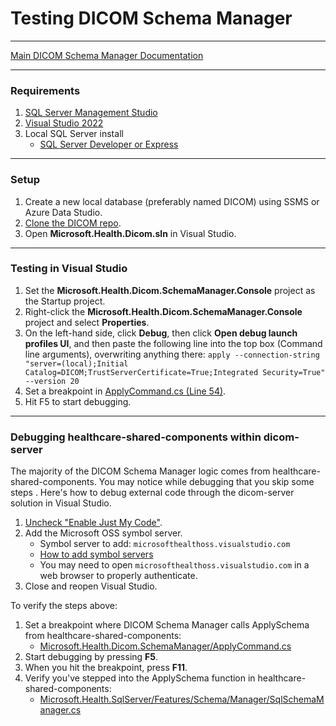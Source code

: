 # Testing DICOM Schema Manager

---

[Main DICOM Schema Manager Documentation](https://github.com/microsoft/dicom-server/blob/main/docs/resources/schema-manager.md)

---

### Requirements
1. [SQL Server Management Studio](https://docs.microsoft.com/en-us/sql/ssms/download-sql-server-management-studio-ssms)
2. [Visual Studio 2022](https://visualstudio.microsoft.com/downloads)
3. Local SQL Server install
   - [SQL Server Developer or Express](https://www.microsoft.com/en-us/sql-server/sql-server-downloads)

---

### Setup
1. Create a new local database (preferably named DICOM) using SSMS or Azure Data Studio.
2. [Clone the DICOM repo](https://github.com/microsoft/dicom-server.git).
3. Open **Microsoft.Health.Dicom.sln** in Visual Studio.

---

### Testing in Visual Studio

1. Set the **Microsoft.Health.Dicom.SchemaManager.Console** project as the Startup project.
2. Right-click the **Microsoft.Health.Dicom.SchemaManager.Console** project and select **Properties**.
3. On the left-hand side, click **Debug**, then click **Open debug launch profiles UI**, and then paste the following line into the top box (Command line arguments), overwriting anything there:
  `apply --connection-string "server=(local);Initial Catalog=DICOM;TrustServerCertificate=True;Integrated Security=True" --version 20`
4. Set a breakpoint in [ApplyCommand.cs (Line 54)](https://github.com/microsoft/dicom-server/blob/main/src/Microsoft.Health.Dicom.SchemaManager/ApplyCommand.cs#L54).
5. Hit F5 to start debugging.

---

### Debugging healthcare-shared-components within dicom-server

The majority of the DICOM Schema Manager logic comes from healthcare-shared-components. You may notice while debugging that you skip some steps . Here's how to debug external code through the dicom-server solution in Visual Studio.

1. [Uncheck "Enable Just My Code"](https://docs.microsoft.com/en-us/visualstudio/debugger/just-my-code).
2. Add the Microsoft OSS symbol server.
   - Symbol server to add: `microsofthealthoss.visualstudio.com`
   - [How to add symbol servers](https://docs.microsoft.com/en-us/visualstudio/debugger/specify-symbol-dot-pdb-and-source-files-in-the-visual-studio-debugger)
   - You may need to open `microsofthealthoss.visualstudio.com` in a web browser to properly authenticate.
3. Close and reopen Visual Studio.

To verify the steps above:
1. Set a breakpoint where DICOM Schema Manager calls ApplySchema from healthcare-shared-components:
    - [Microsoft.Health.Dicom.SchemaManager/ApplyCommand.cs](https://github.com/microsoft/dicom-server/blob/main/src/Microsoft.Health.Dicom.SchemaManager/ApplyCommand.cs#L54)
2. Start debugging by pressing **F5**.
3. When you hit the breakpoint, press **F11**.
4. Verify you've stepped into the ApplySchema function in healthcare-shared-components:
    - [Microsoft.Health.SqlServer/Features/Schema/Manager/SqlSchemaManager.cs](https://github.com/microsoft/healthcare-shared-components/blob/main/src/Microsoft.Health.SqlServer/Features/Schema/Manager/SqlSchemaManager.cs#L53)
